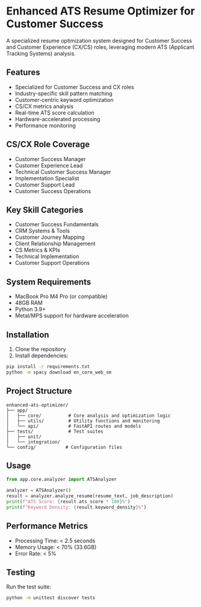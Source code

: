 # Enhanced ATS Resume Optimizer for Customer Success

A specialized resume optimization system designed for Customer Success and Customer Experience (CX/CS) roles, leveraging modern ATS (Applicant Tracking Systems) analysis.

## Features

- Specialized for Customer Success and CX roles
- Industry-specific skill pattern matching
- Customer-centric keyword optimization
- CS/CX metrics analysis
- Real-time ATS score calculation
- Hardware-accelerated processing
- Performance monitoring

## CS/CX Role Coverage

- Customer Success Manager
- Customer Experience Lead
- Technical Customer Success Manager
- Implementation Specialist
- Customer Support Lead
- Customer Success Operations

## Key Skill Categories

- Customer Success Fundamentals
- CRM Systems & Tools
- Customer Journey Mapping
- Client Relationship Management
- CS Metrics & KPIs
- Technical Implementation
- Customer Support Operations

## System Requirements

- MacBook Pro M4 Pro (or compatible)
- 48GB RAM
- Python 3.9+
- Metal/MPS support for hardware acceleration

## Installation

1. Clone the repository
2. Install dependencies:
```bash
pip install -r requirements.txt
python -m spacy download en_core_web_sm
```

## Project Structure

```
enhanced-ats-optimizer/
├── app/
│   ├── core/          # Core analysis and optimization logic
│   ├── utils/         # Utility functions and monitoring
│   └── api/           # FastAPI routes and models
├── tests/             # Test suites
│   ├── unit/
│   └── integration/
└── config/           # Configuration files
```

## Usage

```python
from app.core.analyzer import ATSAnalyzer

analyzer = ATSAnalyzer()
result = analyzer.analyze_resume(resume_text, job_description)
print(f"ATS Score: {result.ats_score * 100}%")
print(f"Keyword Density: {result.keyword_density}%")
```

## Performance Metrics

- Processing Time: < 2.5 seconds
- Memory Usage: < 70% (33.6GB)
- Error Rate: < 5%

## Testing

Run the test suite:
```bash
python -m unittest discover tests
```
